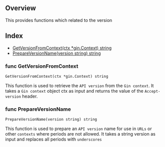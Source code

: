 ## Overview
This provides functions which related to the version

## Index
- [GetVersionFromContext(ctx *gin.Context) string](#func-GetVersionFromContext)
- [PrepareVersionName(version string) string](#func-PrepareVersionName)


### func GetVersionFromContext

    GetVersionFromContext(ctx *gin.Context) string

This function is used to retrieve the `API version` from the `Gin context`. It takes a `Gin context` object ctx as input and returns the value of the `Accept-version` header.


### func PrepareVersionName

    PrepareVersionName(version string) string

This function is used to prepare an `API version` name for use in `URLs` or other `contexts` where periods are not allowed. It takes a string version as input and replaces all periods with `underscores`
